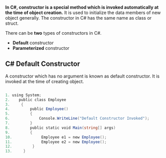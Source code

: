 **In C#, constructor is a special method which is invoked automatically at the time of object creation.**
It is used to initialize the data members of new object generally. 
The constructor in C# has the same name as class or struct.

There can be **two** types of constructors in C#.

- **Default** constructor
- **Parameterized** constructor

## C# Default Constructor

A constructor which has no argument is known as default constructor. It is invoked at the time of creating object.

```C#

1. using System;  
2.    public class Employee  
3.     {  
4.         public Employee()  
5.         {  
6.             Console.WriteLine("Default Constructor Invoked");  
7.         }  
8.         public static void Main(string[] args)  
9.         {  
10.             Employee e1 = new Employee();  
11.             Employee e2 = new Employee();  
12.         }  
13.     }
```

